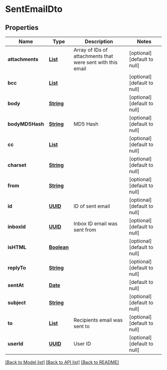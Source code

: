 # SentEmailDto
## Properties

Name | Type | Description | Notes
------------ | ------------- | ------------- | -------------
**attachments** | [**List**](string.md) | Array of IDs of attachments that were sent with this email | [optional] [default to null]
**bcc** | [**List**](string.md) |  | [optional] [default to null]
**body** | [**String**](string.md) |  | [optional] [default to null]
**bodyMD5Hash** | [**String**](string.md) | MD5 Hash | [optional] [default to null]
**cc** | [**List**](string.md) |  | [optional] [default to null]
**charset** | [**String**](string.md) |  | [optional] [default to null]
**from** | [**String**](string.md) |  | [optional] [default to null]
**id** | [**UUID**](UUID.md) | ID of sent email | [optional] [default to null]
**inboxId** | [**UUID**](UUID.md) | Inbox ID email was sent from | [optional] [default to null]
**isHTML** | [**Boolean**](boolean.md) |  | [optional] [default to null]
**replyTo** | [**String**](string.md) |  | [optional] [default to null]
**sentAt** | [**Date**](DateTime.md) |  | [default to null]
**subject** | [**String**](string.md) |  | [optional] [default to null]
**to** | [**List**](string.md) | Recipients email was sent to | [optional] [default to null]
**userId** | [**UUID**](UUID.md) | User ID | [optional] [default to null]

[[Back to Model list]](../README.md#documentation-for-models) [[Back to API list]](../README.md#documentation-for-api-endpoints) [[Back to README]](../README.md)


